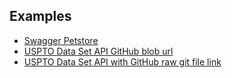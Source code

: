 ## Examples

- [Swagger Petstore](https://swagger-viewer.vercel.app/spec/aHR0cHMlM0ElMkYlMkZwZXRzdG9yZS5zd2FnZ2VyLmlvJTJGdjIlMkZzd2FnZ2VyLmpzb24)
- [USPTO Data Set API GitHub blob url](https://swagger-viewer.vercel.app/spec/aHR0cHMlM0ElMkYlMkZnaXRodWIuY29tJTJGT0FJJTJGT3BlbkFQSS1TcGVjaWZpY2F0aW9uJTJGYmxvYiUyRm1haW4lMkZleGFtcGxlcyUyRnYzLjAlMkZ1c3B0by5qc29u)
- [USPTO Data Set API with GitHub raw git file link](https://swagger-viewer.vercel.app/spec/aHR0cHMlM0ElMkYlMkZyYXcuZ2l0aHVidXNlcmNvbnRlbnQuY29tJTJGT0FJJTJGT3BlbkFQSS1TcGVjaWZpY2F0aW9uJTJGbWFpbiUyRmV4YW1wbGVzJTJGdjMuMCUyRnVzcHRvLnlhbWw)
